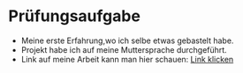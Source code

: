 # Prüfungsaufgabe

- Meine erste Erfahrung,wo ich selbe etwas gebastelt habe.
- Projekt habe ich auf meine Muttersprache durchgeführt.
- Link auf meine Arbeit kann man hier schauen: [Link klicken](https://takhmazov.github.io/Pr-fungsaufgabe/)
